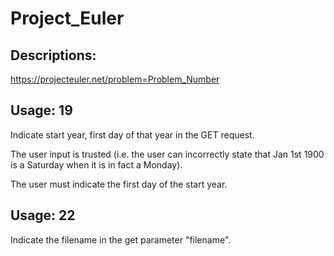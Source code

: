 # Project_Euler

## Descriptions:

https://projecteuler.net/problem=Problem_Number

## Usage: 19

Indicate start year, first day of that year in the GET request.

The user input is trusted (i.e. the user can incorrectly state that Jan 1st 1900 is a Saturday when it is in fact a Monday).

The user must indicate the first day of the start year.

## Usage: 22

Indicate the filename in the get parameter "filename".
